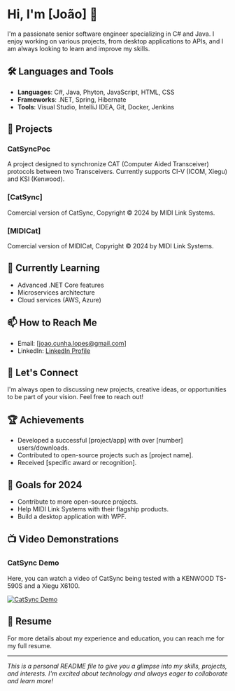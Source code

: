 # Hi, I'm [João] 👋

I'm a passionate senior software engineer specializing in C# and Java. I enjoy working on various projects, from desktop applications to APIs, and I am always looking to learn and improve my skills.

## 🛠️ Languages and Tools

- **Languages**: C#, Java, Phyton, JavaScript, HTML, CSS
- **Frameworks**: .NET, Spring, Hibernate
- **Tools**: Visual Studio, IntelliJ IDEA, Git, Docker, Jenkins

## 📂 Projects

### CatSyncPoc
A project designed to synchronize CAT (Computer Aided Transceiver) protocols between two Transceivers. Currently supports CI-V (ICOM, Xiegu) and KSI (Kenwood).

### [CatSync]
Comercial version of CatSync, Copyright © 2024 by MIDI Link Systems.

### [MIDICat]
Comercial version of MIDICat, Copyright © 2024 by MIDI Link Systems.

## 🌱 Currently Learning

- Advanced .NET Core features
- Microservices architecture
- Cloud services (AWS, Azure)

## 📫 How to Reach Me

- Email: [joao.cunha.lopes@gmail.com]
- LinkedIn: [LinkedIn Profile](https://www.linkedin.com/in/joaocunhalopes/)

## 💬 Let's Connect

I'm always open to discussing new projects, creative ideas, or opportunities to be part of your vision. Feel free to reach out!

## 🏆 Achievements

- Developed a successful [project/app] with over [number] users/downloads.
- Contributed to open-source projects such as [project name].
- Received [specific award or recognition].

## 🎯 Goals for 2024

- Contribute to more open-source projects.
- Help MIDI Link Systems with their flagship products.
- Build a desktop application with WPF.

## 📺 Video Demonstrations

### CatSync Demo
Here, you can watch a video of CatSync being tested with a KENWOOD TS-590S and a Xiegu X6100.

[![CatSync Demo](https://img.youtube.com/vi/your-video-id/maxresdefault.jpg)](https://www.youtube.com/watch?v=your-video-id)

## 📄 Resume

For more details about my experience and education, you can reach me for my full resume.

---

*This is a personal README file to give you a glimpse into my skills, projects, and interests. I'm excited about technology and always eager to collaborate and learn more!*

